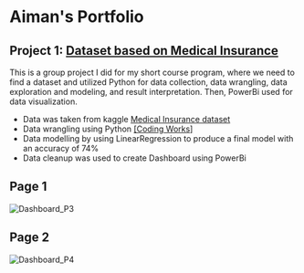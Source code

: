 # Aiman's Portfolio
## Project 1: [Dataset based on Medical Insurance](https://github.com/AimanAzmanCoding/Portfolio-Project/blob/main/Project%20Dashboard.pdf)
This is a group project I did for my short course program, where we need to find a dataset and utilized Python for data collection, data wrangling, data exploration and modeling, and result interpretation.
Then, PowerBi used for data visualization.

* Data was taken from kaggle [Medical Insurance dataset](https://www.kaggle.com/datasets/rajgupta2019/medical-insurance-dataset?select=Train_Data.csv)
* Data wrangling using Python [[Coding Works]](https://github.com/AimanAzmanCoding/Portfolio-Project/blob/main/Mini%20Project%20(Medical_Insurance)%20(1)%20(1).ipynb)
* Data modelling by using LinearRegression to produce a final model with an accuracy of 74%
* Data cleanup was used to create Dashboard using PowerBi
  
## Page 1
![Dashboard_P3](https://github.com/AimanAzmanCoding/Portfolio-Project/assets/146878990/ce50c19a-7deb-48b8-8565-0b1727f606f4)
## Page 2
![Dashboard_P4](https://github.com/AimanAzmanCoding/Portfolio-Project/assets/146878990/1e523943-2850-4a2c-8b19-d0259f171025)


